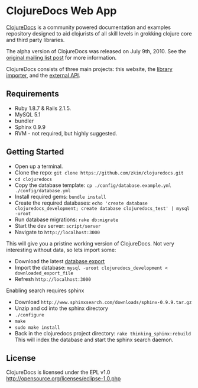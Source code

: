 # ClojureDocs Web App

[ClojureDocs](http://clojuredocs.org) is a community powered documentation and examples repository designed to aid clojurists of all skill levels in grokking clojure core and third party libraries.

The alpha version of ClojureDocs was released on July 9th, 2010.  See the [original mailing list post](http://groups.google.com/group/clojure/browse_thread/thread/a97d472679f2cade/810b73543fd6a2a5?q=clojuredocs&lnk=ol&) for more information.

ClojureDocs consists of three main projects: this website, the [library importer](https://github.com/zkim/clojuredocs-analyzer), and the [external API](http://github.com/dakrone/cd-wsapi.git).

## Requirements
* Ruby 1.8.7 & Rails 2.1.5.
* MySQL 5.1
* bundler
* Sphinx 0.9.9
* RVM - not required, but highly suggested.

## Getting Started
* Open up a terminal.
* Clone the repo: `git clone https://github.com/zkim/clojuredocs.git`
* `cd clojuredocs`
* Copy the database template: `cp ./config/database.example.yml ./config/database.yml` 
* Install required gems: `bundle install`
* Create the required databases: `echo 'create database clojuredocs_development; create database clojuredocs_test' | mysql -uroot`
* Run database migrations: `rake db:migrate`
* Start the dev server: `script/server`
* Navigate to `http://localhost:3000`


This will give you a pristine working version of ClojureDocs.  Not very interesting without data, so lets import some:

* Download the latest [database export](https://github.com/zkim/clojuredocs/downloads)
* Import the database: `mysql -uroot clojuredocs_development < downloaded_export_file`
* Refresh `http://localhost:3000`

Enabling search requires sphinx

* Download `http://www.sphinxsearch.com/downloads/sphinx-0.9.9.tar.gz`
* Unzip and cd into the sphinx directory
* `./configure`
* `make`
* `sudo make install`
* Back in the clojuredocs project directory: `rake thinking_sphinx:rebuild`  This will index the database and start the sphinx search daemon.


## License
ClojureDocs is licensed under the EPL v1.0 http://opensource.org/licenses/eclipse-1.0.php
